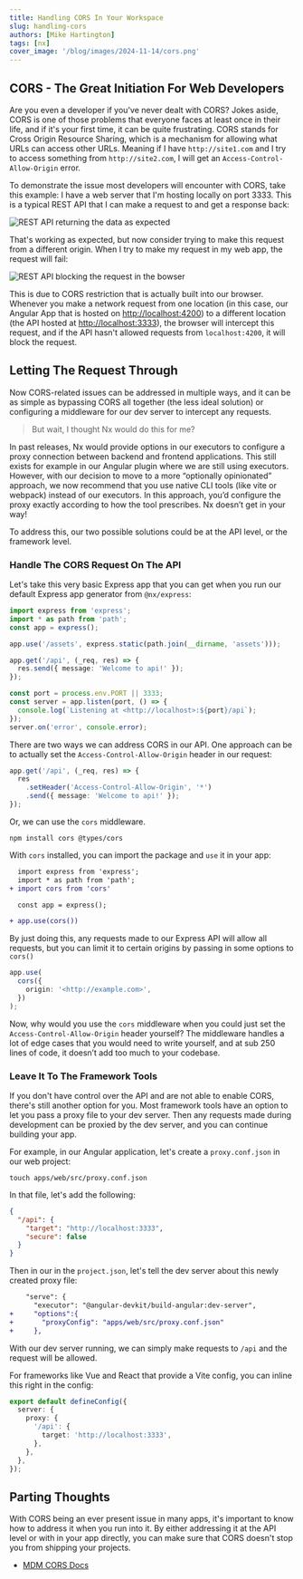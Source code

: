 ```yaml
---
title: Handling CORS In Your Workspace
slug: handling-cors
authors: [Mike Hartington]
tags: [nx]
cover_image: '/blog/images/2024-11-14/cors.png'
---
```


## CORS - The Great Initiation For Web Developers

Are you even a developer if you've never dealt with CORS? Jokes aside, CORS is one of those problems that everyone faces at least once in their life, and if it's your first time, it can be quite frustrating. CORS stands for Cross Origin Resource Sharing, which is a mechanism for allowing what URLs can access other URLs. Meaning if I have `http://site1.com` and I try to access something from `http://site2.com`, I will get an `Access-Control-Allow-Origin` error.

To demonstrate the issue most developers will encounter with CORS, take this example: I have a web server that I'm hosting locally on port 3333. This is a typical REST API that I can make a request to and get a response back:

![REST API returning the data as expected](/blog/images/2024-11-14/status-ok.png)

That's working as expected, but now consider trying to make this request from a different origin. When I try to make my request in my web app, the request will fail:

![REST API blocking the request in the bowser](/blog/images/2024-11-14/status-fail.png)

This is due to CORS restriction that is actually built into our browser. Whenever you make a network request from one location (in this case, our Angular App that is hosted on [http://localhost:4200](http://localhost:4200/)) to a different location (the API hosted at [http://localhost:3333](http://localhost:3333/)), the browser will intercept this request, and if the API hasn't allowed requests from `localhost:4200`, it will block the request.

## Letting The Request Through

Now CORS-related issues can be addressed in multiple ways, and it can be as simple as bypassing CORS all together (the less ideal solution) or configuring a middleware for our dev server to intercept any requests.

> But wait, I thought Nx would do this for me?

In past releases, Nx would provide options in our executors to configure a proxy connection between backend and frontend applications. This still exists for example in our Angular plugin where we are still using executors. However, with our decision to move to a more “optionally opinionated” approach, we now recommend that you use native CLI tools (like vite or webpack) instead of our executors. In this approach, you’d configure the proxy exactly according to how the tool prescribes. Nx doesn’t get in your way!

To address this, our two possible solutions could be at the API level, or the framework level.

### Handle The CORS Request On The API

Let's take this very basic Express app that you can get when you run our default Express app generator from `@nx/express`:

```ts {% fileName="main.ts" %}
import express from 'express';
import * as path from 'path';
const app = express();

app.use('/assets', express.static(path.join(__dirname, 'assets')));

app.get('/api', (_req, res) => {
  res.send({ message: 'Welcome to api!' });
});

const port = process.env.PORT || 3333;
const server = app.listen(port, () => {
  console.log(`Listening at <http://localhost>:${port}/api`);
});
server.on('error', console.error);
```

There are two ways we can address CORS in our API. One approach can be to actually set the `Access-Control-Allow-Origin` header in our request:

```ts {% fileName="main.ts" %}
app.get('/api', (_req, res) => {
  res
    .setHeader('Access-Control-Allow-Origin', '*')
    .send({ message: 'Welcome to api!' });
});
```

Or, we can use the `cors` middleware.

```shell
npm install cors @types/cors
```

With `cors` installed, you can import the package and `use` it in your app:

```diff {% fileName="main.ts" %}
  import express from 'express';
  import * as path from 'path';
+ import cors from 'cors'

  const app = express();

+ app.use(cors())

```

By just doing this, any requests made to our Express API will allow all requests, but you can limit it to certain origins by passing in some options to `cors()`

```ts {% fileName="main.ts" %}
app.use(
  cors({
    origin: '<http://example.com>',
  })
);
```

Now, why would you use the `cors` middleware when you could just set the `Access-Control-Allow-Origin` header yourself? The middleware handles a lot of edge cases that you would need to write yourself, and at sub 250 lines of code, it doesn’t add too much to your codebase.

### Leave It To The Framework Tools

If you don't have control over the API and are not able to enable CORS, there's still another option for you. Most framework tools have an option to let you pass a proxy file to your dev server. Then any requests made during development can be proxied by the dev server, and you can continue building your app.

For example, in our Angular application, let's create a `proxy.conf.json` in our web project:

```shell
touch apps/web/src/proxy.conf.json
```

In that file, let's add the following:

```json {% fileName="proxy.conf.json" %}
{
  "/api": {
    "target": "http://localhost:3333",
    "secure": false
  }
}
```

Then in our in the `project.json`, let's tell the dev server about this newly created proxy file:

```diff {% fileName="project.json" %}
    "serve": {
      "executor": "@angular-devkit/build-angular:dev-server",
+     "options":{
+       "proxyConfig": "apps/web/src/proxy.conf.json"
+     },
```

With our dev server running, we can simply make requests to `/api` and the request will be allowed.

For frameworks like Vue and React that provide a Vite config, you can inline this right in the config:

```ts {% fileName="vite.config.ts" %}
export default defineConfig({
  server: {
    proxy: {
      '/api': {
        target: 'http://localhost:3333',
      },
    },
  },
});
```

## Parting Thoughts

With CORS being an ever present issue in many apps, it's important to know how to address it when you run into it. By either addressing it at the API level or with in your app directly, you can make sure that CORS doesn't stop you from shipping your projects.

- [MDM CORS Docs](https://developer.mozilla.org/en-US/docs/Web/HTTP/CORS)
